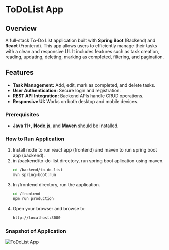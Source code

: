 
# ToDoList App

## Overview
A full-stack To-Do List application built with **Spring Boot** (Backend) and **React** (Frontend). This app allows users to efficiently manage their tasks with a clean and responsive UI. It includes features such as task creation, reading, updating, deleting, marking as completed, filtering, and pagination.

## Features
- **Task Management:** Add, edit, mark as completed, and delete tasks.
- **User Authentication:** Secure login and registration.
- **REST API Integration:** Backend APIs handle CRUD operations.
- **Responsive UI:** Works on both desktop and mobile devices.

### Prerequisites
- **Java 11+**, **Node.js**, and **Maven** should be installed.

### How to Run Application
1. Install node to run react app (frontend) and maven to run spring boot app (backend).
2. in /backend/to-do-list directory, run spring boot aplication using maven.
   ```sh
   cd /backend/to-do-list
   mvn spring-boot:run
3. In /frontend directory, run the application.
   ```sh
   cd /frontend
   npm run production
4. Open your browser and browse to:
   ```sh
   http://localhost:3000

### Snapshot of Application
![ToDoList App](https://i.imgur.com/7bjdoTW.png)
